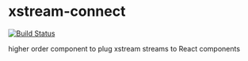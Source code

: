 # xstream-connect

[![Build Status](https://travis-ci.org/seracio/xstream-connect.svg?branch=master)](https://travis-ci.org/seracio/xstream-connect)

higher order component to plug xstream streams to React components
